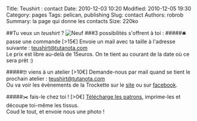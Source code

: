 Title: Teushirt : contact
Date: 2010-12-03 10:20
Modified: 2010-12-05 19:30
Category: pages
Tags: pelican, publishing
Slug: contact
Authors: robrob
Summary: la page qui donne les contacts
Size: 220ko


##Tu veux un *teushirt* ? 
![Neuf]({static}/images/dithers/atelier_janvier.png#right)
###3 possibilités s'offrent à toi :
#####🛎 passe une commande  [>15€]
Envoie un mail avec ta taille à l'adresse suivante : [teushirt@tutanota.com](mailto:teushirt@tutanota.com)
<br>Le prix est libre au-delà de 15euros. On te tient au courant de la date où ce sera prêt :)

#####🤓 viens à un atelier [>10€]
Demande-nous par mail quand se tient le prochain atelier : [teushirt@tutanota.com](mailto:teushirt@tutanota.com)
<br>Ou va voir les évènements de la Trockette sur le [site](http://www.lapetiterockette.org/cafe-atelier-2/) ou sur [facebook](https://fr-fr.facebook.com/latrockette).

#####✂️ fais-le chez toi ! [>0€]
[Télécharge les patrons]({static}/pdfs/patrons_en_construction.pdf), imprime-les et découpe toi-même les tissus.
<br>Coud le tout, et envoie nous une photo !

